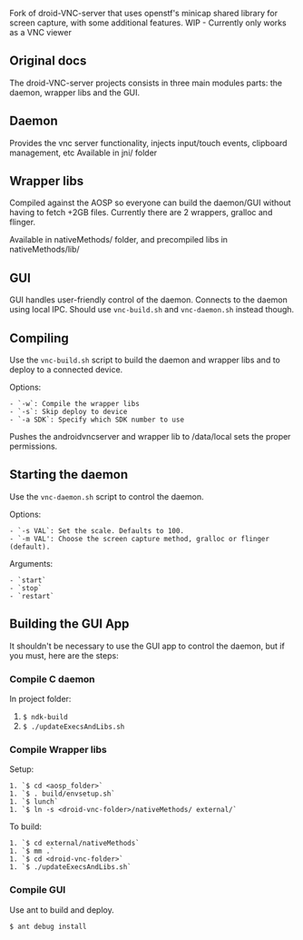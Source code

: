 Fork of droid-VNC-server that uses openstf's minicap shared library for screen capture, with some additional features.
WIP - Currently only works as a VNC viewer

## Original docs

The droid-VNC-server projects consists in three main modules parts: the daemon, wrapper libs and the GUI.

## Daemon

Provides the vnc server functionality, injects input/touch events, clipboard management, etc
Available in jni/ folder

## Wrapper libs

Compiled against the AOSP so everyone can build the daemon/GUI without having to fetch +2GB files.
Currently there are 2 wrappers, gralloc and flinger.

Available in nativeMethods/ folder, and precompiled libs in nativeMethods/lib/

## GUI

GUI handles user-friendly control of the daemon. Connects to the daemon using local IPC.
Should use `vnc-build.sh` and `vnc-daemon.sh` instead though.

## Compiling

Use the `vnc-build.sh` script to build the daemon and wrapper libs and to deploy to a connected device.

Options:

    - `-w`: Compile the wrapper libs
    - `-s`: Skip deploy to device
    - `-a SDK`: Specify which SDK number to use

Pushes the androidvncserver and wrapper lib to /data/local sets the proper permissions.

## Starting the daemon

Use the `vnc-daemon.sh` script to control the daemon.

Options:

    - `-s VAL`: Set the scale. Defaults to 100.
    - `-m VAL': Choose the screen capture method, gralloc or flinger (default).

Arguments:

    - `start`
    - `stop`
    - `restart`

## Building the GUI App

It shouldn't be necessary to use the GUI app to control the daemon, but if
you must, here are the steps:

### Compile C daemon

In project folder:

  1. `$ ndk-build`
  1. `$ ./updateExecsAndLibs.sh`

### Compile Wrapper libs

Setup:

    1. `$ cd <aosp_folder>`
    1. `$ . build/envsetup.sh`
    1. `$ lunch`
    1. `$ ln -s <droid-vnc-folder>/nativeMethods/ external/`

To build:

    1. `$ cd external/nativeMethods`
    1. `$ mm .`
    1. `$ cd <droid-vnc-folder>`
    1. `$ ./updateExecsAndLibs.sh`

### Compile GUI

Use ant to build and deploy.

`$ ant debug install`
